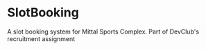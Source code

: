 # SlotBooking
 A slot booking system for Mittal Sports Complex. Part of DevClub's recruitment assignment
